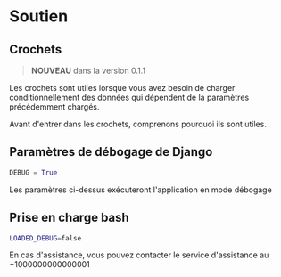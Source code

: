 # Soutien

## Crochets

> **NOUVEAU** dans la version 0.1.1

Les crochets sont utiles lorsque vous avez besoin de charger conditionnellement des données qui dépendent de la
paramètres précédemment chargés.

Avant d'entrer dans les crochets, comprenons pourquoi ils sont utiles.

## Paramètres de débogage de Django

```py
DEBUG = True
```

Les paramètres ci-dessus exécuteront l'application en mode débogage

## Prise en charge bash

```bash
LOADED_DEBUG=false
```

En cas d'assistance, vous pouvez contacter le service d'assistance au +1000000000000001